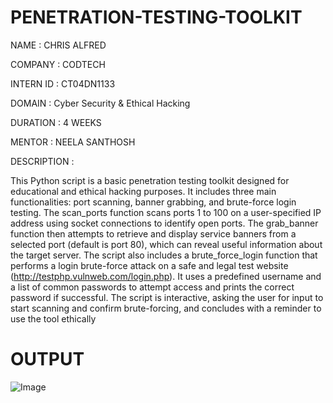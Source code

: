 # PENETRATION-TESTING-TOOLKIT

NAME : CHRIS ALFRED

COMPANY : CODTECH

INTERN ID : CT04DN1133

DOMAIN : Cyber Security & Ethical Hacking 

DURATION : 4 WEEKS

MENTOR : NEELA SANTHOSH

DESCRIPTION : 

This Python script is a basic penetration testing toolkit designed for educational and ethical hacking purposes. It includes three main functionalities: port scanning, banner grabbing, and brute-force login testing. The scan_ports function scans ports 1 to 100 on a user-specified IP address using socket connections to identify open ports. The grab_banner function then attempts to retrieve and display service banners from a selected port (default is port 80), which can reveal useful information about the target server. The script also includes a brute_force_login function that performs a login brute-force attack on a safe and legal test website (http://testphp.vulnweb.com/login.php). It uses a predefined username and a list of common passwords to attempt access and prints the correct password if successful. The script is interactive, asking the user for input to start scanning and confirm brute-forcing, and concludes with a reminder to use the tool ethically

# OUTPUT


![Image](https://github.com/user-attachments/assets/db05e07d-d42f-4303-bddd-5197ea635aab)
